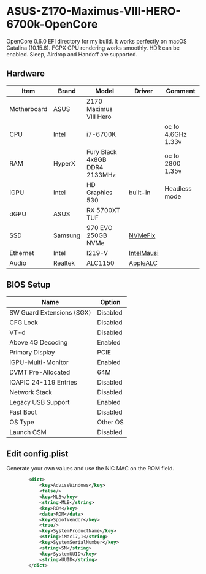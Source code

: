 # ASUS-Z170-Maximus-VIII-HERO-6700k-OpenCore

OpenCore 0.6.0 EFI directory for my build. 
It works perfectly on macOS Catalina (10.15.6). FCPX GPU rendering works smoothly. HDR can be enabled. Sleep, Airdrop and Handoff are supported.

## Hardware
| Item | Brand | Model | Driver | Comment |
|-----|-----|-----|-----|-----|
| Motherboard | ASUS | Z170 Maximus VIII Hero | | |
| CPU | Intel | i7-6700K | | oc to 4.6GHz 1.33v |
| RAM | HyperX | Fury Black 4x8GB DDR4 2133MHz | | oc to 2800 1.35v |
| iGPU | Intel | HD Graphics 530 | built-in | Headless mode |
| dGPU | ASUS | RX 5700XT TUF |  |  |
| SSD | Samsung | 970 EVO 250GB NVMe | [NVMeFix](https://github.com/acidanthera/NVMeFix) | |
| Ethernet | Intel | I219-V | [IntelMausi](https://github.com/acidanthera/IntelMausi) | |
| Audio | Realtek | ALC1150 | [AppleALC](https://github.com/acidanthera/AppleALC) | |


## BIOS Setup
| Name | Option |
| --- | --- |
| SW Guard Extensions (SGX) | Disabled |
| CFG Lock | Disabled |
| VT-d | Disabled |
| Above 4G Decoding | Enabled |
| Primary Display | PCIE |
| iGPU-Multi-Monitor | Enabled |
| DVMT Pre-Allocated | 64M |
| IOAPIC 24-119 Entries | Disabled |
| Network Stack | Disabled |
| Legacy USB Support| Enabled |
| Fast Boot | Disabled |
| OS Type | Other OS |
| Launch CSM | Disabled |

## Edit config.plist 

Generate your own values and use the NIC MAC on the ROM field.

```xml 
		<dict>
			<key>AdviseWindows</key>
			<false/>
			<key>MLB</key>
			<string>MLB</string>
			<key>ROM</key>
			<data>ROM</data>
			<key>SpoofVendor</key>
			<true/>
			<key>SystemProductName</key>
			<string>iMac17,1</string>
			<key>SystemSerialNumber</key>
			<string>SN</string>
			<key>SystemUUID</key>
			<string>UUID</string>
		</dict>
```

